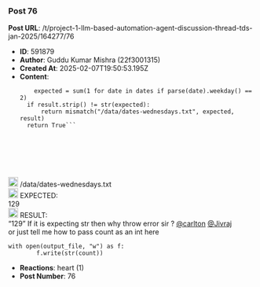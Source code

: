 ### Post 76
**Post URL**: /t/project-1-llm-based-automation-agent-discussion-thread-tds-jan-2025/164277/76
- **ID**: 591879
- **Author**: Guddu Kumar Mishra  (22f3001315)
- **Created At**: 2025-02-07T19:50:53.195Z
- **Content**:  
  <pre data-code-wrap="result"><code class="lang-result">    expected = sum(1 for date in dates if parse(date).weekday() == 2)
    if result.strip() != str(expected):
        return mismatch("/data/dates-wednesdays.txt", expected, result)
    return True```


</code></pre>
<img src="https://emoji.discourse-cdn.com/google/red_circle.png?v=12" title=":red_circle:" class="emoji" alt=":red_circle:" loading="lazy" width="20" height="20"> /data/dates-wednesdays.txt<br>
<img src="https://emoji.discourse-cdn.com/google/warning.png?v=12" title=":warning:" class="emoji" alt=":warning:" loading="lazy" width="20" height="20"> EXPECTED:<br>
129<br>
<img src="https://emoji.discourse-cdn.com/google/warning.png?v=12" title=":warning:" class="emoji" alt=":warning:" loading="lazy" width="20" height="20"> RESULT:<br>
“129”
If it is expecting str then why throw error sir  ? <a class="mention" href="/u/carlton">@carlton</a>  <a class="mention" href="/u/jivraj">@Jivraj</a><br>
or just tell me how to pass count as an int here
<pre><code class="lang-auto">with open(output_file, "w") as f:
        f.write(str(count)) 
</code></pre>
- **Reactions**: heart (1)
- **Post Number**: 76

